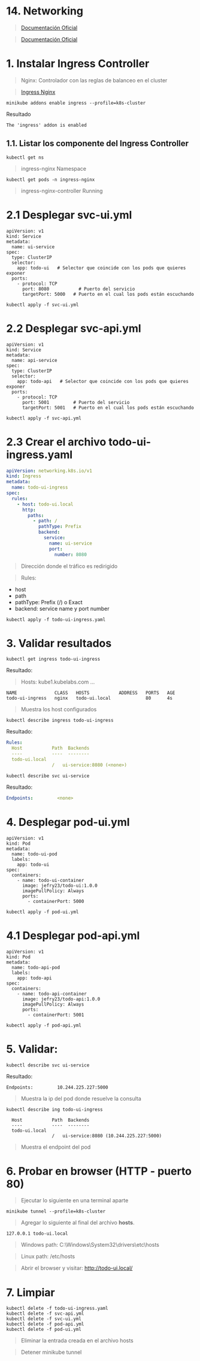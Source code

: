 # 14. Networking <!-- omit in toc -->

> [Documentación Oficial](https://kubernetes.io/docs/concepts/cluster-administration/networking/)



> [Documentación Oficial](https://kubernetes.io/docs/concepts/services-networking/ingress/)

# 1. Instalar Ingress Controller
> Nginx: Controlador con las reglas de balanceo en el cluster

> [Ingress Nginx](https://kind.sigs.k8s.io/docs/user/ingress/#ingress-nginx)

```
minikube addons enable ingress --profile=k8s-cluster
```
Resultado
~~~~
The 'ingress' addon is enabled
~~~~

## 1.1. Listar los componente del Ingress Controller
```
kubectl get ns
```
> ingress-nginx Namespace

```
kubectl get pods -n ingress-nginx
```
> ingress-nginx-controller Running

# 2.1 Desplegar svc-ui.yml
```
apiVersion: v1
kind: Service
metadata:
  name: ui-service
spec:
  type: ClusterIP
  selector:
    app: todo-ui   # Selector que coincide con los pods que quieres exponer
  ports:
    - protocol: TCP
      port: 8080           # Puerto del servicio
      targetPort: 5000   # Puerto en el cual los pods están escuchando
```

```vim
kubectl apply -f svc-ui.yml
```

# 2.2 Desplegar svc-api.yml
```
apiVersion: v1
kind: Service
metadata:
  name: api-service
spec:
  type: ClusterIP
  selector:
    app: todo-api   # Selector que coincide con los pods que quieres exponer
  ports:
    - protocol: TCP
      port: 5001         # Puerto del servicio
      targetPort: 5001   # Puerto en el cual los pods están escuchando
```

```vim
kubectl apply -f svc-api.yml
```

# 2.3 Crear el archivo todo-ui-ingress.yaml

```yaml
apiVersion: networking.k8s.io/v1
kind: Ingress
metadata:
  name: todo-ui-ingress
spec:
  rules:
    - host: todo-ui.local
      http:
        paths:
          - path: /
            pathType: Prefix
            backend:
              service:
                name: ui-service
                port:
                  number: 8080
```

> Dirección donde el tráfico es redirigido

> Rules:
  - host
  - path
  - pathType: Prefix (/) o Exact
  - backend: service name y port number

```vim
kubectl apply -f todo-ui-ingress.yaml
```

# 3. Validar resultados
```vim
kubectl get ingress todo-ui-ingress
```
Resultado:
> Hosts: kube1.kubelabs.com ...
```
NAME              CLASS   HOSTS           ADDRESS   PORTS   AGE
todo-ui-ingress   nginx   todo-ui.local             80      4s
```
> Muestra los host configurados


```vim
kubectl describe ingress todo-ui-ingress
```
Resultado:
```yaml
Rules:
  Host           Path  Backends
  ----           ----  --------
  todo-ui.local
                 /   ui-service:8080 (<none>)
```

```vim
kubectl describe svc ui-service
```
Resultado:
```yaml
Endpoints:         <none>
```

# 4. Desplegar pod-ui.yml
```
apiVersion: v1
kind: Pod
metadata:
  name: todo-ui-pod
  labels:
    app: todo-ui
spec:
  containers:
    - name: todo-ui-container
      image: jefry23/todo-ui:1.0.0
      imagePullPolicy: Always
      ports:
        - containerPort: 5000

```
```vim
kubectl apply -f pod-ui.yml
```

# 4.1 Desplegar pod-api.yml
```
apiVersion: v1
kind: Pod
metadata:
  name: todo-api-pod
  labels:
    app: todo-api
spec:
  containers:
    - name: todo-api-container
      image: jefry23/todo-api:1.0.0
      imagePullPolicy: Always
      ports:
        - containerPort: 5001
```

```vim
kubectl apply -f pod-api.yml
```

# 5. Validar:
```vim
kubectl describe svc ui-service
```
Resultado:
```vim
Endpoints:         10.244.225.227:5000
```
> Muestra la ip del pod donde resuelve la consulta

```
kubectl describe ing todo-ui-ingress
```
~~~~
  Host           Path  Backends
  ----           ----  --------
  todo-ui.local
                 /   ui-service:8080 (10.244.225.227:5000)
~~~~
> Muestra el endpoint del pod


# 6. Probar en browser (HTTP - puerto 80)

> Ejecutar lo siguiente en una terminal aparte
```vim
minikube tunnel --profile=k8s-cluster
```

> Agregar lo siguiente al final del archivo **hosts**.
```
127.0.0.1 todo-ui.local
```
> Windows path: C:\Windows\System32\drivers\etc\hosts

> Linux path: /etc/hosts


> Abrir el browser y visitar: http://todo-ui.local/

# 7. Limpiar
```k
kubectl delete -f todo-ui-ingress.yaml
kubectl delete -f svc-api.yml
kubectl delete -f svc-ui.yml
kubectl delete -f pod-api.yml
kubectl delete -f pod-ui.yml

```

> Eliminar la entrada creada en el archivo hosts

> Detener minikube tunnel